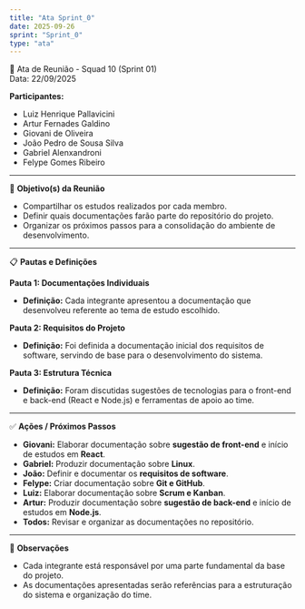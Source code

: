```yaml
---
title: "Ata Sprint_0"
date: 2025-09-26
sprint: "Sprint_0"
type: "ata"
---
```


📌 Ata de Reunião - Squad 10 (Sprint 01)  
Data: 22/09/2025  

**Participantes:**  
- Luiz Henrique Pallavicini  
- Artur Fernades Galdino  
- Giovani de Oliveira  
- João Pedro de Sousa Silva  
- Gabriel Alenxandroni  
- Felype Gomes Ribeiro  

---

🎯 **Objetivo(s) da Reunião**  
- Compartilhar os estudos realizados por cada membro.  
- Definir quais documentações farão parte do repositório do projeto.  
- Organizar os próximos passos para a consolidação do ambiente de desenvolvimento.  

---

📋 **Pautas e Definições**  

**Pauta 1: Documentações Individuais**  
- **Definição:** Cada integrante apresentou a documentação que desenvolveu referente ao tema de estudo escolhido.  

**Pauta 2: Requisitos do Projeto**  
- **Definição:** Foi definida a documentação inicial dos requisitos de software, servindo de base para o desenvolvimento do sistema.  

**Pauta 3: Estrutura Técnica**  
- **Definição:** Foram discutidas sugestões de tecnologias para o front-end e back-end (React e Node.js) e ferramentas de apoio ao time.  

---

✅ **Ações / Próximos Passos**  
- **Giovani:** Elaborar documentação sobre **sugestão de front-end** e início de estudos em **React**.  
- **Gabriel:** Produzir documentação sobre **Linux**.  
- **João:** Definir e documentar os **requisitos de software**.  
- **Felype:** Criar documentação sobre **Git e GitHub**.  
- **Luiz:** Elaborar documentação sobre **Scrum e Kanban**.  
- **Artur:** Produzir documentação sobre **sugestão de back-end** e início de estudos em **Node.js**.  
- **Todos:** Revisar e organizar as documentações no repositório.  

---

📝 **Observações**  
- Cada integrante está responsável por uma parte fundamental da base do projeto.  
- As documentações apresentadas serão referências para a estruturação do sistema e organização do time.  

